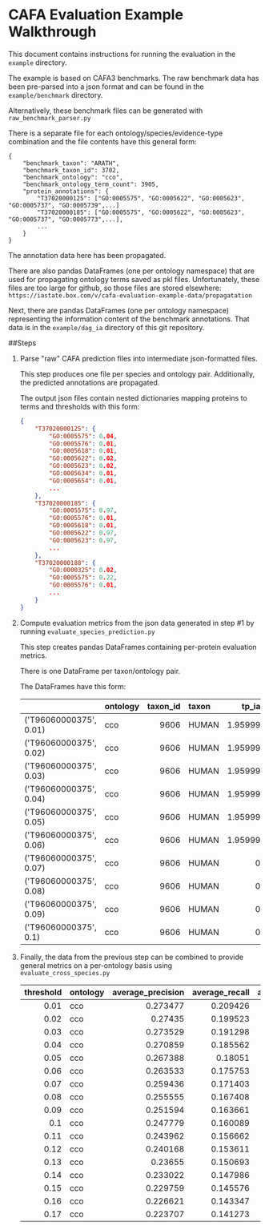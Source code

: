 
# CAFA Evaluation Example Walkthrough

This document contains instructions for running the evaluation in the `example` directory. 

The example is based on CAFA3 benchmarks. The raw benchmark data has been pre-parsed into a json format and can
be found in the `example/benchmark` directory.

Alternatively, these benchmark files can be generated with `raw_benchmark_parser.py`

There is a separate file for each ontology/species/evidence-type combination and the file contents have this general form:
```
{
    "benchmark_taxon": "ARATH", 
    "benchmark_taxon_id": 3702, 
    "benchmark_ontology": "cco", 
    "benchmark_ontology_term_count": 3905, 
    "protein_annotations": {
        "T37020000125": ["GO:0005575", "GO:0005622", "GO:0005623", "GO:0005737", "GO:0005739",...]
        "T37020000185": ["GO:0005575", "GO:0005622", "GO:0005623", "GO:0005737", "GO:0005773",...],
        ...
    } 
}
```

The annotation data here has been propagated.


There are also pandas DataFrames (one per ontology namespace) that are used for propagating ontology terms saved as pkl files.
Unfortunately, these files are too large for github, so those files are stored elsewhere: `https://iastate.box.com/v/cafa-evaluation-example-data/propagatation`

Next, there are pandas DataFrames (one per ontology namespace) representing the information content of the benchmark
annotations. That data is in the `example/dag_ia` directory of this git repository.

##Steps

1. Parse "raw" CAFA prediction files into intermediate json-formatted files. 

    This step produces one file per species and ontology pair. Additionally, the predicted annotations are propagated.

    The output json files contain nested dictionaries mapping proteins to terms and thresholds with this form:
    ```json
    {
        "T37020000125": {
            "GO:0005575": 0.04, 
            "GO:0005576": 0.01, 
            "GO:0005618": 0.01, 
            "GO:0005622": 0.02, 
            "GO:0005623": 0.02, 
            "GO:0005634": 0.01, 
            "GO:0005654": 0.01,
            ...
        }, 
        "T37020000185": {
            "GO:0005575": 0.97,
            "GO:0005576": 0.01, 
            "GO:0005618": 0.01, 
            "GO:0005622": 0.97, 
            "GO:0005623": 0.97,
            ...
        },
        "T37020000188": {
            "GO:0000325": 0.02, 
            "GO:0005575": 0.22, 
            "GO:0005576": 0.01,
            ...
        }
    }
    ```

2. Compute evaluation metrics from the json data generated in step #1 by running `evaluate_species_prediction.py`

    This step creates pandas DataFrames containing per-protein evaluation metrics.
    
    There is one DataFrame per taxon/ontology pair.
    
    The DataFrames have this form:
 
    |                        | ontology   |   taxon_id | taxon   |   tp_ia |   fp_ia |   fn_ia |   benchmark_ia |   weighted_precision |   weighted_recall |   tp |   fp |   fn |      tn |   precision |   recall |
    |:-----------------------|:-----------|-----------:|:--------|--------:|--------:|--------:|---------------:|---------------------:|------------------:|-----:|-----:|-----:|--------:|------------:|---------:|
    | ('T96060000375', 0.01) | cco        |       9606 | HUMAN   | 1.95999 | 54.1254 | 0       |        1.95999 |            0.0349466 |                 1 |   10 |   62 |    0 | 3831.86 |    0.138889 |        1 |
    | ('T96060000375', 0.02) | cco        |       9606 | HUMAN   | 1.95999 | 32.3119 | 0       |        1.95999 |            0.0571894 |                 1 |   10 |   35 |    0 | 3858.78 |    0.222222 |        1 |
    | ('T96060000375', 0.03) | cco        |       9606 | HUMAN   | 1.95999 |  0      | 0       |        1.95999 |            1         |                 1 |   10 |    0 |    0 | 3893    |    1        |        1 |
    | ('T96060000375', 0.04) | cco        |       9606 | HUMAN   | 1.95999 |  0      | 0       |        1.95999 |            1         |                 1 |   10 |    0 |    0 | 3893    |    1        |        1 |
    | ('T96060000375', 0.05) | cco        |       9606 | HUMAN   | 1.95999 |  0      | 0       |        1.95999 |            1         |                 1 |   10 |    0 |    0 | 3893    |    1        |        1 |
    | ('T96060000375', 0.06) | cco        |       9606 | HUMAN   | 1.95999 |  0      | 0       |        1.95999 |            1         |                 1 |   10 |    0 |    0 | 3893    |    1        |        1 |
    | ('T96060000375', 0.07) | cco        |       9606 | HUMAN   | 0       |  0      | 1.95999 |        1.95999 |            0         |                 0 |    0 |    0 |   10 | 3895    |    0        |        0 |
    | ('T96060000375', 0.08) | cco        |       9606 | HUMAN   | 0       |  0      | 1.95999 |        1.95999 |            0         |                 0 |    0 |    0 |   10 | 3895    |    0        |        0 |
    | ('T96060000375', 0.09) | cco        |       9606 | HUMAN   | 0       |  0      | 1.95999 |        1.95999 |            0         |                 0 |    0 |    0 |   10 | 3895    |    0        |        0 |
    | ('T96060000375', 0.1)  | cco        |       9606 | HUMAN   | 0       |  0      | 1.95999 |        1.95999 |            0         |                 0 |    0 |    0 |   10 | 3895    |    0        |        0 |
    
    
3. Finally, the data from the previous step can be combined to provide general metrics on a per-ontology basis using `evaluate_cross_species.py`

    |   threshold | ontology   | average_precision |   average_recall |   average_weighted_precision |   average_weighted_recall |
    |------------:|:-----------|--------------------:|-----------------:|---------------------------:|--------------------------:|
    |        0.01 | cco        |            0.273477  |        0.209426  |                 0.168031  |                0.118232   |
    |        0.02 | cco        |            0.27435   |        0.199523  |                 0.168737  |                0.107476   |
    |        0.03 | cco        |            0.273529  |        0.191298  |                 0.168631  |                0.0996621  |
    |        0.04 | cco        |            0.270859  |        0.185562  |                 0.167624  |                0.0951871  |
    |        0.05 | cco        |            0.267388  |        0.18051   |                 0.16605   |                0.0916171  |
    |        0.06 | cco        |            0.263533  |        0.175753  |                 0.164141  |                0.0883728  |
    |        0.07 | cco        |            0.259436  |        0.171403  |                 0.161765  |                0.0853578  |
    |        0.08 | cco        |            0.255555  |        0.167408  |                 0.159595  |                0.082586   |
    |        0.09 | cco        |            0.251594  |        0.163661  |                 0.157325  |                0.080092   |
    |        0.1  | cco        |            0.247779  |        0.160089  |                 0.155134  |                0.077756   |
    |        0.11 | cco        |            0.243962  |        0.156662  |                 0.152863  |                0.0755321  |
    |        0.12 | cco        |            0.240168  |        0.153611  |                 0.150614  |                0.0736488  |
    |        0.13 | cco        |            0.23655   |        0.150693  |                 0.148466  |                0.0718578  |
    |        0.14 | cco        |            0.233022  |        0.147986  |                 0.146355  |                0.0701898  |
    |        0.15 | cco        |            0.229759  |        0.145576  |                 0.14437   |                0.0687319  |
    |        0.16 | cco        |            0.226621  |        0.143347  |                 0.142366  |                0.0674593  |
    |        0.17 | cco        |            0.223707  |        0.141273  |                 0.140468  |                0.0662037  |
